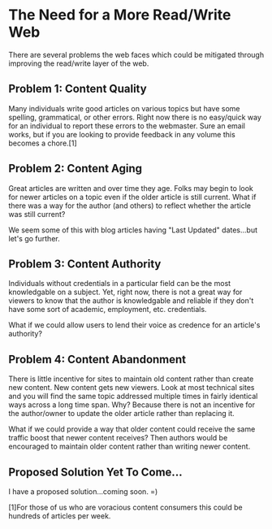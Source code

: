 # The Need for a More Read/Write Web
There are several problems the web faces which could be mitigated through improving the read/write layer of the web.

## Problem 1: Content Quality
Many individuals write good articles on various topics but have some spelling, grammatical, or other errors. Right now there is no easy/quick way for an individual to report these errors to the webmaster. Sure an email works, but if you are looking to provide feedback in any volume this becomes a chore.[1]

## Problem 2: Content Aging
Great articles are written and over time they age. Folks may begin to look for newer articles on a topic even if the older article is still current. What if there was a way for the author (and others) to reflect whether the article was still current?

We seem some of this with blog articles having "Last Updated" dates...but let's go further.

## Problem 3: Content Authority
Individuals without credentials in a particular field can be the most knowledgable on a subject. Yet, right now, there is not a great way for viewers to know that the author is knowledgable and reliable if they don't have some sort of academic, employment, etc. credentials.

What if we could allow users to lend their voice as credence for an article's authority?

## Problem 4: Content Abandonment
There is little incentive for sites to maintain old content rather than create new content. New content gets new viewers. Look at most technical sites and you will find the same topic addressed multiple times in fairly identical ways across a long time span. Why? Because there is not an incentive for the author/owner to update the older article rather than replacing it.

What if we could provide a way that older content could receive the same traffic boost that newer content receives? Then authors would be encouraged to maintain older content rather than writing newer content.

## Proposed Solution Yet To Come...
I have a proposed solution...coming soon. =)

[1]For those of us who are voracious content consumers this could be hundreds of articles per week.